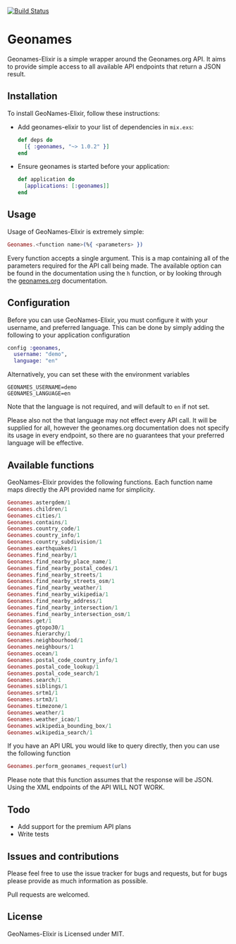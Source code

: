 [![Build Status](https://travis-ci.org/pareeohnos/geonames-elixir.svg?branch=master)](https://travis-ci.org/pareeohnos/geonames-elixir)

# Geonames

Geonames-Elixir is a simple wrapper around the Geonames.org API. It aims to provide
simple access to all available API endpoints that return a JSON result.

## Installation

To install GeoNames-Elixir, follow these instructions:

- Add geonames-elixir to your list of dependencies in `mix.exs`:

  ```elixir
  def deps do
    [{ :geonames, "~> 1.0.2" }]
  end
  ```

- Ensure geonames is started before your application:

  ```elixir
  def application do
    [applications: [:geonames]]
  end
  ```


## Usage

Usage of GeoNames-Elixir is extremely simple:

  ```elixir
  Geonames.<function name>(%{ <parameters> })
  ```

Every function accepts a single argument. This is a map containing
all of the parameters required for the API call being made. The
available option can be found in the documentation using the `h`
function, or by looking through the [geonames.org](http://www.geonames.org/export/ws-overview.html)
documentation.


## Configuration

Before you can use GeoNames-Elixir, you must configure it with your
username, and preferred language. This can be done by simply adding
the following to your application configuration

  ```elixir
  config :geonames,
    username: "demo",
    language: "en"
  ```

Alternatively, you can set these with the environment variables

  ```
  GEONAMES_USERNAME=demo
  GEONAMES_LANGUAGE=en
  ```

Note that the language is not required, and will default to `en`
if not set.

Please also not the that language may not effect every API call.
It will be supplied for all, however the geonames.org documentation
does not specify its usage in every endpoint, so there are no
guarantees that your preferred language will be effective.


## Available functions

GeoNames-Elixir provides the following functions. Each function
name maps directly the API provided name for simplicity.

  ```elixir
  Geonames.astergdem/1
  Geonames.children/1
  Geonames.cities/1
  Geonames.contains/1
  Geonames.country_code/1
  Geonames.country_info/1
  Geonames.country_subdivision/1
  Geonames.earthquakes/1
  Geonames.find_nearby/1
  Geonames.find_nearby_place_name/1
  Geonames.find_nearby_postal_codes/1
  Geonames.find_nearby_streets/1
  Geonames.find_nearby_streets_osm/1
  Geonames.find_nearby_weather/1
  Geonames.find_nearby_wikipedia/1
  Geonames.find_nearby_address/1
  Geonames.find_nearby_intersection/1
  Geonames.find_nearby_intersection_osm/1
  Geonames.get/1
  Geonames.gtopo30/1
  Geonames.hierarchy/1
  Geonames.neighbourhood/1
  Geonames.neighbours/1
  Geonames.ocean/1
  Geonames.postal_code_country_info/1
  Geonames.postal_code_lookup/1
  Geonames.postal_code_search/1
  Geonames.search/1
  Geonames.siblings/1
  Geonames.srtm1/1
  Geonames.srtm3/1
  Geonames.timezone/1
  Geonames.weather/1
  Geonames.weather_icao/1
  Geonames.wikipedia_bounding_box/1
  Geonames.wikipedia_search/1
  ```

If you have an API URL you would like to query directly, then you
can use the following function

  ```elixir
  Geonames.perform_geonames_request(url)
  ```

Please note that this function assumes that the response will be
JSON. Using the XML endpoints of the API WILL NOT WORK.


## Todo

- Add support for the premium API plans
- Write tests

## Issues and contributions

Please feel free to use the issue tracker for bugs and requests, but for bugs
please provide as much information as possible.

Pull requests are welcomed.

## License

GeoNames-Elixir is Licensed under MIT.
